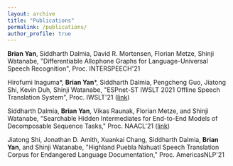 ```yaml
---
layout: archive
title: "Publications"
permalink: /publications/
author_profile: true
---
```

**Brian Yan**, Siddharth Dalmia, David R. Mortensen, Florian Metze, Shinji Watanabe, "Differentiable Allophone Graphs for Language-Universal Speech Recognition", Proc. INTERSPEECH'21

Hirofumi Inaguma*, **Brian Yan***, Siddharth Dalmia, Pengcheng Guo, Jiatong Shi, Kevin Duh, Shinji Watanabe, "ESPnet-ST IWSLT 2021 Offline Speech Translation System", Proc. IWSLT'21 ([link](https://arxiv.org/abs/2107.00636))

Siddharth Dalmia, **Brian Yan**, Vikas Raunak, Florian Metze, and Shinji Watanabe, "Searchable Hidden Intermediates for End-to-End Models of Decomposable Sequence Tasks," Proc. NAACL'21 ([link](https://arxiv.org/abs/2105.00573))

Jiatong Shi, Jonathan D. Amith, Xuankai Chang, Siddharth Dalmia, **Brian Yan**, and Shinji Watanabe, "Highland Puebla Nahuatl Speech Translation Corpus for Endangered Language Documentation," Proc. AmericasNLP'21

